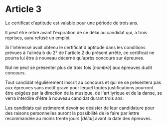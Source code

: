 # Article 3

Le certificat d'aptitude est valable pour une période de trois ans.

Il peut être retiré avant l'expiration de ce délai au candidat qui, à trois reprises, aura refusé un emploi.

Si l'intéressé avait obtenu le certificat d'aptitude dans les conditions prévues à l'alinéa b du 2° de l'article 2 du présent arrêté, ce certificat ne pourra lui être à nouveau décerné qu'après concours sur épreuves.

Nul ne peut se présenter plus de trois fois [*nombre*] aux épreuves dudit concours.

Tout candidat régulièrement inscrit au concours et qui ne se présentera pas aux épreuves sans motif grave pour lequel toutes justifications pourront être exigées par la direction de la musique, de l'art lyrique et de la danse, se verra interdire d'être à nouveau candidat durant trois ans.

Les candidats qui estimeront devoir se désister de leur candidature pour des raisons personnelles auront la possibilité de le faire par lettre recommandée au moins trente jours [*délai*] avant la date des épreuves.

